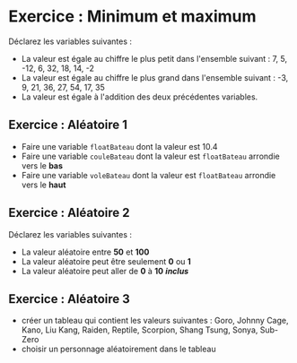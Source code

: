 # Exercice : Minimum et maximum

Déclarez les variables suivantes : 

- La valeur est égale au chiffre le plus petit dans l'ensemble suivant :  7, 5, -12, 6, 32, 18, 14, -2
- La valeur est égale au chiffre le plus grand dans l'ensemble suivant : -3, 9, 21, 36, 27, 54, 17, 35
- La valeur est égale à l'addition des deux précédentes variables.

## Exercice : Aléatoire 1

- Faire une variable `floatBateau` dont la valeur est 10.4
- Faire une variable `couleBateau` dont la valeur est `floatBateau` arrondie vers le **bas**
- Faire une variable `voleBateau` dont la valeur est `floatBateau` arrondie vers le **haut**

## Exercice : Aléatoire 2 

Déclarez les variables suivantes : 

- La valeur aléatoire entre **50** et **100**
- La valeur aléatoire peut être seulement **0** ou **1**
- La valeur aléatoire peut aller de **0** à **10** __*inclus*__


## Exercice : Aléatoire 3

* créer un tableau qui contient les valeurs suivantes : Goro, Johnny Cage, Kano, Liu Kang, Raiden, Reptile, Scorpion, Shang Tsung, Sonya, Sub-Zero
* choisir un personnage aléatoirement dans le tableau













